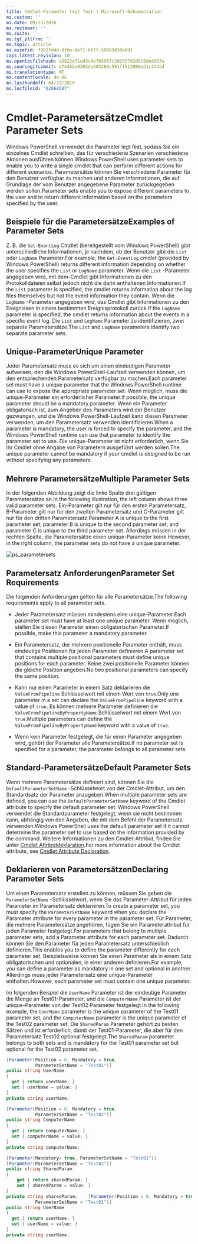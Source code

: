 ```yaml
---
title: Cmdlet-Parameter legt fest | Microsoft-Dokumentation
ms.custom: ''
ms.date: 09/13/2016
ms.reviewer: ''
ms.suite: ''
ms.tgt_pltfrm: ''
ms.topic: article
ms.assetid: f902fd4d-8f6e-4ef1-b07f-59983039a0d1
caps.latest.revision: 10
ms.openlocfilehash: a5822ef1ed3c9efb5957c20255783d515de8957a
ms.sourcegitcommit: e7445ba8203da304286c591ff513900ad1c244a4
ms.translationtype: MT
ms.contentlocale: de-DE
ms.lasthandoff: 04/23/2019
ms.locfileid: "62068507"
---
```

# <a name="cmdlet-parameter-sets"></a><span data-ttu-id="84af5-102">Cmdlet-Parametersätze</span><span class="sxs-lookup"><span data-stu-id="84af5-102">Cmdlet Parameter Sets</span></span>

<span data-ttu-id="84af5-103">Windows PowerShell verwendet die Parameter legt fest, sodass Sie ein einzelnes Cmdlet schreiben, das für verschiedene Szenarien verschiedene Aktionen ausführen können.</span><span class="sxs-lookup"><span data-stu-id="84af5-103">Windows PowerShell uses parameter sets to enable you to write a single cmdlet that can perform different actions for different scenarios.</span></span> <span data-ttu-id="84af5-104">Parametersätze können Sie verschiedene Parameter für den Benutzer verfügbar zu machen und anderen Informationen, die auf Grundlage der vom Benutzer angegebene Parameter zurückgegeben werden sollen.</span><span class="sxs-lookup"><span data-stu-id="84af5-104">Parameter sets enable you to expose different parameters to the user and to return different information based on the parameters specified by the user.</span></span>

## <a name="examples-of-parameter-sets"></a><span data-ttu-id="84af5-105">Beispiele für die Parametersätze</span><span class="sxs-lookup"><span data-stu-id="84af5-105">Examples of Parameter Sets</span></span>

<span data-ttu-id="84af5-106">Z. B. die `Get-EventLog` Cmdlet (bereitgestellt vom Windows PowerShell) gibt unterschiedliche Informationen, je nachdem, ob der Benutzer gibt die `List` oder `LogName` Parameter.</span><span class="sxs-lookup"><span data-stu-id="84af5-106">For example, the `Get-EventLog` cmdlet (provided by Windows PowerShell) returns different information depending on whether the user specifies the `List` or `LogName` parameter.</span></span> <span data-ttu-id="84af5-107">Wenn die `List` -Parameter angegeben wird, mit dem-Cmdlet gibt Informationen zu den Protokolldateien selbst jedoch nicht die darin enthaltenen Informationen.</span><span class="sxs-lookup"><span data-stu-id="84af5-107">If the `List` parameter is specified, the cmdlet returns information about the log files themselves but not the event information they contain.</span></span> <span data-ttu-id="84af5-108">Wenn die `LogName` -Parameter angegeben wird, das Cmdlet gibt Informationen zu den Ereignissen in einem bestimmten Ereignisprotokoll zurück.</span><span class="sxs-lookup"><span data-stu-id="84af5-108">If the `LogName` parameter is specified, the cmdlet returns information about the events in a specific event log.</span></span> <span data-ttu-id="84af5-109">Die `List` und `LogName` Parameter zu identifizieren, zwei separate Parametersätze.</span><span class="sxs-lookup"><span data-stu-id="84af5-109">The `List` and `LogName` parameters identify two separate parameter sets.</span></span>

## <a name="unique-parameter"></a><span data-ttu-id="84af5-110">Unique-Parameter</span><span class="sxs-lookup"><span data-stu-id="84af5-110">Unique Parameter</span></span>

<span data-ttu-id="84af5-111">Jeder Parametersatz muss es sich um einen eindeutigen Parameter aufweisen, den die Windows PowerShell-Laufzeit verwenden können, um den entsprechenden Parametersatz verfügbar zu machen.</span><span class="sxs-lookup"><span data-stu-id="84af5-111">Each parameter set must have a unique parameter that the Windows PowerShell runtime can use to expose the appropriate parameter set.</span></span> <span data-ttu-id="84af5-112">Wenn möglich, muss die unique-Parameter ein erforderlicher Parameter.</span><span class="sxs-lookup"><span data-stu-id="84af5-112">If possible, the unique parameter should be a mandatory parameter.</span></span> <span data-ttu-id="84af5-113">Wenn ein Parameter obligatorisch ist, zum Angeben des Parameters wird der Benutzer gezwungen, und die Windows PowerShell-Laufzeit kann diesen Parameter verwenden, um den Parametersatz verwenden identifizieren.</span><span class="sxs-lookup"><span data-stu-id="84af5-113">When a parameter is mandatory, the user is forced to specify the parameter, and the Windows PowerShell runtime can use that parameter to identify the parameter set to use.</span></span> <span data-ttu-id="84af5-114">Die unique-Parameter ist nicht erforderlich, wenn Sie Ihr Cmdlet ohne Angabe von Parametern ausgeführt werden sollen.</span><span class="sxs-lookup"><span data-stu-id="84af5-114">The unique parameter cannot be mandatory if your cmdlet is designed to be run without specifying any parameters.</span></span>

## <a name="multiple-parameter-sets"></a><span data-ttu-id="84af5-115">Mehrere Parametersätze</span><span class="sxs-lookup"><span data-stu-id="84af5-115">Multiple Parameter Sets</span></span>

<span data-ttu-id="84af5-116">In der folgenden Abbildung zeigt die linke Spalte drei gültigen Parametersätze an.</span><span class="sxs-lookup"><span data-stu-id="84af5-116">In the following illustration, the left column shows three valid parameter sets.</span></span> <span data-ttu-id="84af5-117">Ein-Parameter gilt nur für den ersten Parametersatz, B-Parameter gilt nur für den zweiten Parametersatz und C-Parameter gilt nur für den dritten Parametersatz.</span><span class="sxs-lookup"><span data-stu-id="84af5-117">Parameter A is unique to the first parameter set, parameter B is unique to the second parameter set, and parameter C is unique to the third parameter set.</span></span> <span data-ttu-id="84af5-118">Allerdings müssen in der rechten Spalte, die Parametersätze einen unique-Parameter keine.</span><span class="sxs-lookup"><span data-stu-id="84af5-118">However, in the right column, the parameter sets do not have a unique parameter.</span></span>

![ps_parametersets](../media/ps-parametersets.gif)

## <a name="parameter-set-requirements"></a><span data-ttu-id="84af5-120">Parametersatz Anforderungen</span><span class="sxs-lookup"><span data-stu-id="84af5-120">Parameter Set Requirements</span></span>

<span data-ttu-id="84af5-121">Die folgenden Anforderungen gelten für alle Parametersätze.</span><span class="sxs-lookup"><span data-stu-id="84af5-121">The following requirements apply to all parameter sets.</span></span>

- <span data-ttu-id="84af5-122">Jeder Parametersatz müssen mindestens eine unique-Parameter.</span><span class="sxs-lookup"><span data-stu-id="84af5-122">Each parameter set must have at least one unique parameter.</span></span> <span data-ttu-id="84af5-123">Wenn möglich, stellen Sie diesen Parameter einen obligatorischen Parameter.</span><span class="sxs-lookup"><span data-stu-id="84af5-123">If possible, make this parameter a mandatory parameter.</span></span>

- <span data-ttu-id="84af5-124">Ein Parametersatz, der mehrere positionelle Parameter enthält, muss eindeutige Positionen für jeden Parameter definieren.</span><span class="sxs-lookup"><span data-stu-id="84af5-124">A parameter set that contains multiple positional parameters must define unique positions for each parameter.</span></span> <span data-ttu-id="84af5-125">Keine zwei positionelle Parameter können die gleiche Position angeben.</span><span class="sxs-lookup"><span data-stu-id="84af5-125">No two positional parameters can specify the same position.</span></span>

- <span data-ttu-id="84af5-126">Kann nur einen Parameter in einem Satz deklarieren die `ValueFromPipeline` Schlüsselwort mit einem Wert von `true`.</span><span class="sxs-lookup"><span data-stu-id="84af5-126">Only one parameter in a set can declare the `ValueFromPipeline` keyword with a value of `true`.</span></span> <span data-ttu-id="84af5-127">Es können mehrere Parameter definieren die `ValueFromPipelineByPropertyName` Schlüsselwort mit einem Wert von `true`.</span><span class="sxs-lookup"><span data-stu-id="84af5-127">Multiple parameters can define the `ValueFromPipelineByPropertyName` keyword with a value of `true`.</span></span>

- <span data-ttu-id="84af5-128">Wenn kein Parameter festgelegt, die für einen Parameter angegeben wird, gehört der Parameter alle Parametersätze.</span><span class="sxs-lookup"><span data-stu-id="84af5-128">If no parameter set is specified for a parameter, the parameter belongs to all parameter sets.</span></span>

## <a name="default-parameter-sets"></a><span data-ttu-id="84af5-129">Standard-Parametersätze</span><span class="sxs-lookup"><span data-stu-id="84af5-129">Default Parameter Sets</span></span>

<span data-ttu-id="84af5-130">Wenn mehrere Parametersätze definiert sind, können Sie die `DefaultParameterSetName` -Schlüsselwort von der Cmdlet-Attribut, um den Standardsatz der Parameter anzugeben.</span><span class="sxs-lookup"><span data-stu-id="84af5-130">When multiple parameter sets are defined, you can use the `DefaultParameterSetName` keyword of the Cmdlet attribute to specify the default parameter set.</span></span> <span data-ttu-id="84af5-131">Windows PowerShell verwendet die Standardparameter festgelegt, wenn sie nicht bestimmen kann, abhängig von den Angaben, die mit dem Befehl der Parametersatz verwenden.</span><span class="sxs-lookup"><span data-stu-id="84af5-131">Windows PowerShell uses the default parameter set if it cannot determine the parameter set to use based on the information provided by the command.</span></span> <span data-ttu-id="84af5-132">Weitere Informationen zu den Cmdlet-Attribut, finden Sie unter [Cmdlet Attributdeklaration](./cmdlet-attribute-declaration.md).</span><span class="sxs-lookup"><span data-stu-id="84af5-132">For more information about the Cmdlet attribute, see [Cmdlet Attribute Declaration](./cmdlet-attribute-declaration.md).</span></span>

## <a name="declaring-parameter-sets"></a><span data-ttu-id="84af5-133">Deklarieren von Parametersätzen</span><span class="sxs-lookup"><span data-stu-id="84af5-133">Declaring Parameter Sets</span></span>

<span data-ttu-id="84af5-134">Um einen Parametersatz erstellen zu können, müssen Sie geben die `ParameterSetName` -Schlüsselwort, wenn Sie das Parameter-Attribut für jeden Parameter im Parametersatz deklarieren.</span><span class="sxs-lookup"><span data-stu-id="84af5-134">To create a parameter set, you must specify the `ParameterSetName` keyword when you declare the Parameter attribute for every parameter in the parameter set.</span></span> <span data-ttu-id="84af5-135">Für Parameter, die mehrere Parametersätze angehören, fügen Sie ein Parameterattribut für jeden Parameter festgelegt.</span><span class="sxs-lookup"><span data-stu-id="84af5-135">For parameters that belong to multiple parameter sets, add a Parameter attribute for each parameter set.</span></span> <span data-ttu-id="84af5-136">Dadurch können Sie den Parameter für jeden Parametersatz unterschiedlich definieren.</span><span class="sxs-lookup"><span data-stu-id="84af5-136">This enables you to define the parameter differently for each parameter set.</span></span> <span data-ttu-id="84af5-137">Beispielsweise können Sie einen Parameter als in einem Satz obligatorischen und optionalen, in einer anderen definieren.</span><span class="sxs-lookup"><span data-stu-id="84af5-137">For example, you can define a parameter as mandatory in one set and optional in another.</span></span> <span data-ttu-id="84af5-138">Allerdings muss jeder Parametersatz eine unique-Parameter enthalten.</span><span class="sxs-lookup"><span data-stu-id="84af5-138">However, each parameter set must contain one unique parameter.</span></span>

<span data-ttu-id="84af5-139">Im folgenden Beispiel die `UserName` Parameter ist der eindeutige Parameter die Menge an Test01-Parameter, und die `ComputerName` Parameter ist der unique-Parameter von der Test02 Parameter festgelegt.</span><span class="sxs-lookup"><span data-stu-id="84af5-139">In the following example, the `UserName` parameter is the unique parameter of the Test01 parameter set, and the `ComputerName` parameter is the unique parameter of the Test02 parameter set.</span></span> <span data-ttu-id="84af5-140">Die `SharedParam` Parameter gehört zu beiden Sätzen und ist erforderlich, damit der Test01-Parameter, die aber für den Parametersatz Test02 optional festgelegt.</span><span class="sxs-lookup"><span data-stu-id="84af5-140">The `SharedParam` parameter belongs to both sets and is mandatory for the Test01 parameter set but optional for the Test02 parameter set.</span></span>

```csharp
[Parameter(Position = 0, Mandatory = true,
           ParameterSetName = "Test01")]
public string UserName
{
  get { return userName; }
  set { userName = value; }
}
private string userName;

[Parameter(Position = 0, Mandatory = true,
           ParameterSetName = "Test02")]
public string ComputerName
{
  get { return computerName; }
  set { computerName = value; }
}
private string computerName;

[Parameter(Mandatory= true, ParameterSetName = "Test01")]
[Parameter(ParameterSetName = "Test02")]
public string SharedParam
{
    get { return sharedParam; }
    set { sharedParam = value; }
}
private string sharedParam;    [Parameter(Position = 0, Mandatory = true,
           ParameterSetName = "Test01")]
public string UserName
{
  get { return userName; }
  set { userName = value; }
}
private string userName;
```